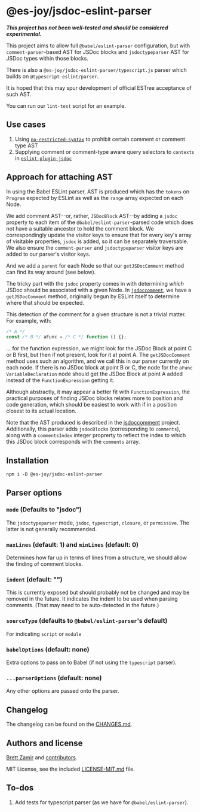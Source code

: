 # @es-joy/jsdoc-eslint-parser

***This project has not been well-tested and should be considered
experimental.***

This project aims to allow full `@babel/eslint-parser` configuration, but with
`comment-parser`-based AST for JSDoc blocks and `jsdoctypeparser` AST for
JSDoc types within those blocks.

There is also a `@es-joy/jsdoc-eslint-parser/typescript.js` parser which
builds on `@typescript-eslint/parser`.

It is hoped that this may spur development of official ESTree acceptance of
such AST.

You can run our `lint-test` script for an example.

## Use cases

1. Using [`no-restricted-syntax`](https://eslint.org/docs/rules/no-restricted-syntax)
    to prohibit certain comment or comment type AST
2. Supplying comment or comment-type aware query selectors to `contexts` in
    [`eslint-plugin-jsdoc`](https://github.com/gajus/eslint-plugin-jsdoc)

## Approach for attaching AST

In using the Babel ESLint parser, AST is produced which has the `tokens` on
`Program` expected by ESLint as well as the `range` array expected on each
Node.

We add comment AST--or, rather, `JSDocBlock` AST--by adding a `jsdoc` property
to each item of the `@babel/eslint-parser`-parsed code which does not have a
suitable ancestor to hold the comment block. We correspondingly
update the visitor keys to ensure that for every key's array of visitable
properties, `jsdoc` is added, so it can be separately traversable. We also
ensure the `comment-parser` and `jsdoctypeparser` visitor keys are added to
our parser's visitor keys.

And we add a `parent` for each Node so that our `getJSDocComment` method can
find its way around (see below).

The tricky part with the `jsdoc` property comes in with determining
*which* JSDoc should be associated with a given Node. In
[`jsdoccomment`](https://github.com/es-joy/jsdoccomment),
we have a `getJSDocComment` method, originally begun by ESLint itself to
determine where that should be expected.

This detection of the comment for a given structure is not a trivial matter.
For example, with:

```js
/* A */
const /* B */ aFunc = /* C */ function () {};
```

... for the function expression, we might look for the JSDoc Block at point C
or B first, but then if not present, look for it at point A. The
`getJSDocComment` method uses such an algorithm, and we call this in our
parser currently on each node. If there is no JSDoc block at point B or
C, the node for the `aFunc` `VariableDeclaration` node should get the JSDoc
Block at point A added instead of the `FunctionExpression` getting it.

Although abstractly, it may appear a better fit with `FunctionExpression`,
the practical purposes of finding JSDoc blocks relates more to position and
code generation, which should be easiest to work with if in a position closest
to its actual location.

Note that the AST produced is described in the
[jsdoccomment](https://github.com/es-joy/jsdoccomment) project. Additionally,
this parser adds `jsdocBlocks` (corresponding to `comments`), along with a
`commentsIndex` integer proprerty to reflect the index to which this JSDoc
block corresponds with the `comments` array.

## Installation

```shell
npm i -D @es-joy/jsdoc-eslint-parser
```

## Parser options

### `mode` (Defaults to "jsdoc")

The `jsdoctypeparser` mode, `jsdoc`, `typescript`, `closure`, or `permissive`.
The latter is not generally recommended.

### `maxLines` (default: 1) and `minLines` (default: 0)

Determines how far up in terms of lines from a structure, we should allow the
finding of comment blocks.

### `indent` (default: "")

This is currently exposed but should probably not be changed and may be
removed in the future. It indicates the indent to be used when parsing
comments. (That may need to be auto-detected in the future.)

### `sourceType` (defaults to `@babel/eslint-parser`'s default)

For indicating `script` or `module`

### `babelOptions` (default: none)

Extra options to pass on to Babel (if not using the `typescript` parser).

### `...parserOptions` (default: none)

Any other options are passed onto the parser.

## Changelog

The changelog can be found on the [CHANGES.md](./CHANGES.md).
<!--## Contributing

Everyone is welcome to contribute. Please take a moment to review the [contributing guidelines](CONTRIBUTING.md).
-->
## Authors and license

[Brett Zamir](http://brett-zamir.me/) and
[contributors](https://github.com/es-joy/jsdoc-eslint-parser/graphs/contributors).

MIT License, see the included [LICENSE-MIT.md](LICENSE-MIT.md) file.

## To-dos

1. Add tests for typescript parser (as we have for `@babel/eslint-parser`).
